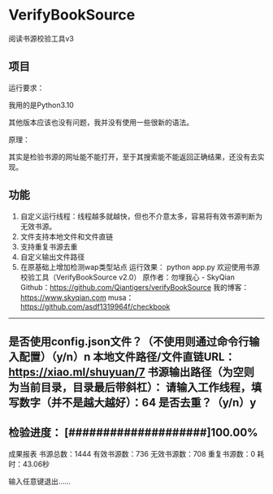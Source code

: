 # VerifyBookSource

阅读书源校验工具v3

## 项目

运行要求：

我用的是Python3.10

其他版本应该也没有问题，我并没有使用一些很新的语法。

原理：

其实是检验书源的网址能不能打开，至于其搜索能不能返回正确结果，还没有去实现。

## 功能

1. 自定义运行线程：线程越多就越快，但也不介意太多，容易将有效书源判断为无效书源。
2. 文件支持本地文件和文件直链
3. 支持重复书源去重
4. 自定义输出文件路径
5. 在原基础上增加检测wap类型站点
运行效果：
python app.py
欢迎使用书源校验工具（VerifyBookSource v2.0）
原作者：勿埋我心 - SkyQian
Github：https://github.com/Qiantigers/verifyBookSource
我的博客：https://www.skyqian.com
musa：https://github.com/asdf1319964f/checkbook
----------------
是否使用config.json文件？（不使用则通过命令行输入配置）（y/n）n
本地文件路径/文件直链URL：https://xiao.ml/shuyuan/7
书源输出路径（为空则为当前目录，目录最后带斜杠）：
请输入工作线程，填写数字（并不是越大越好）：64
是否去重？（y/n）y
----------------
检验进度：
[####################]100.00%
----------------
成果报表
书源总数：1444
有效书源数：736
无效书源数：708
重复书源数：0
耗时：43.06秒

输入任意键退出……
```
